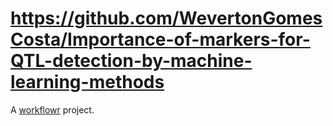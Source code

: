 # https://github.com/WevertonGomesCosta/Importance-of-markers-for-QTL-detection-by-machine-learning-methods

A [workflowr][] project.

[workflowr]: https://github.com/workflowr/workflowr
